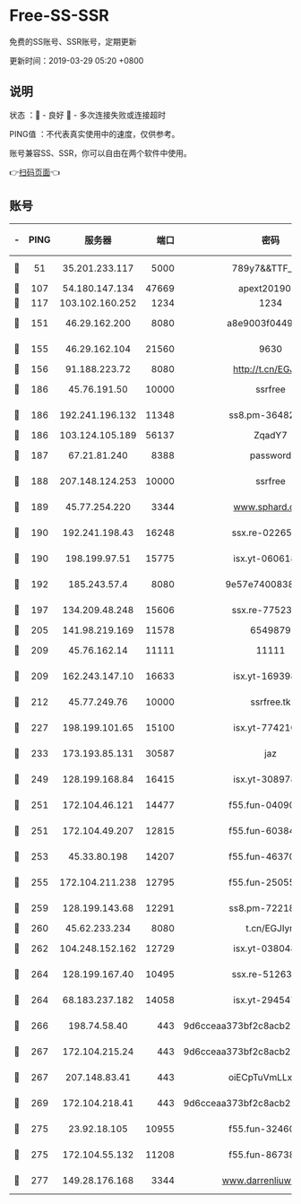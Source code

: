 # Free-SS-SSR

免费的SS账号、SSR账号，定期更新

更新时间：2019-03-29 05:20 +0800

## 说明

状态     ：🙂 - 良好 🙁 - 多次连接失败或连接超时

PING值   ：不代表真实使用中的速度，仅供参考。

账号兼容SS、SSR，你可以自由在两个软件中使用。

👉[扫码页面](https://liesauer.github.io/Free-SS-SSR/)👈

## 账号

|-|PING|服务器|端口|密码|加密方式|区域|
|:----:|:----:|:-----:|-----:|:----:|:----:|:----:|
|🙂|51|35.201.233.117|5000|789y7&&TTF_+><|aes-256-cfb|US|
|🙂|107|54.180.147.134|47669|apext2019001|chacha20|KR|
|🙂|117|103.102.160.252|1234|1234|rc4-md5|JP|
|🙂|151|46.29.162.200|8080|a8e9003f0449cea5|chacha20-ietf|RU|
|🙂|155|46.29.162.104|21560|9630|aes-128-ctr|RU|
|🙂|156|91.188.223.72|8080|http://t.cn/EGJIyrl|rc4-md5|RU|
|🙂|186|45.76.191.50|10000|ssrfree|aes-256-cfb|SG|
|🙂|186|192.241.196.132|11348|ss8.pm-36482567|aes-256-cfb|US|
|🙂|186|103.124.105.189|56137|ZqadY7|chacha20|US|
|🙂|187|67.21.81.240|8388|password|aes-256-cfb|US|
|🙂|188|207.148.124.253|10000|ssrfree|aes-256-cfb|SG|
|🙂|189|45.77.254.220|3344|www.sphard.com|aes-256-cfb|SG|
|🙂|190|192.241.198.43|16248|ssx.re-02265507|aes-256-cfb|US|
|🙂|190|198.199.97.51|15775|isx.yt-06061860|aes-256-cfb|US|
|🙂|192|185.243.57.4|8080|9e57e7400838a01e|chacha20-ietf|US|
|🙂|197|134.209.48.248|15606|ssx.re-77523677|aes-256-cfb|US|
|🙂|205|141.98.219.169|11578|6549879|chacha20|US|
|🙂|209|45.76.162.14|11111|11111|aes-256-cfb|SG|
|🙂|209|162.243.147.10|16633|isx.yt-16939804|aes-256-cfb|US|
|🙂|212|45.77.249.76|10000|ssrfree.tk|aes-256-cfb|SG|
|🙂|227|198.199.101.65|15100|isx.yt-77421090|aes-256-cfb|US|
|🙂|233|173.193.85.131|30587|jaz|aes-256-cfb|US|
|🙂|249|128.199.168.84|16415|isx.yt-30897895|aes-256-cfb|SG|
|🙂|251|172.104.46.121|14477|f55.fun-04090442|aes-256-cfb|SG|
|🙂|251|172.104.49.207|12815|f55.fun-60384843|aes-256-cfb|SG|
|🙂|253|45.33.80.198|14207|f55.fun-46370894|aes-256-cfb|US|
|🙂|255|172.104.211.238|12795|f55.fun-25055177|aes-256-cfb|US|
|🙂|259|128.199.143.68|12291|ss8.pm-72218941|aes-256-cfb|SG|
|🙂|260|45.62.233.234|8080|t.cn/EGJIyrl|rc4-md5|CA|
|🙂|262|104.248.152.162|12729|isx.yt-03804841|aes-256-cfb|SG|
|🙂|264|128.199.167.40|10495|ssx.re-51263032|aes-256-cfb|SG|
|🙂|264|68.183.237.182|14058|isx.yt-29454762|aes-256-cfb|SG|
|🙂|266|198.74.58.40|443|9d6cceaa373bf2c8acb22e60b6a58be6|aes-256-cfb|US|
|🙂|267|172.104.215.24|443|9d6cceaa373bf2c8acb22e60b6a58be6|aes-256-cfb|US|
|🙂|267|207.148.83.41|443|oiECpTuVmLLxk4Ts|aes-256-cfb|AU|
|🙂|269|172.104.218.41|443|9d6cceaa373bf2c8acb22e60b6a58be6|aes-256-cfb|US|
|🙂|275|23.92.18.105|10955|f55.fun-32460118|aes-256-cfb|US|
|🙂|275|172.104.55.132|11208|f55.fun-86738977|aes-256-cfb|SG|
|🙂|277|149.28.176.168|3344|www.darrenliuwei.com|aes-256-cfb|AU|
